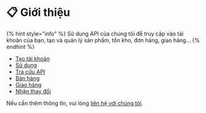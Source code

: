 # 📋 Giới thiệu

{% hint style="info" %}
Sử dụng API của chúng tôi để truy cập vào tài khoản của bạn, tạo và quản lý sản phẩm, tồn kho, đơn hàng, giao hàng...
{% endhint %}

* [Tạo tài khoản](https://api-eship-dev.sobanhang.com/doc/shop/setup-account.html)
* [Sử dụng](https://api-eship-dev.sobanhang.com/doc/shop/getting-started.html)
* [Tra cứu API](https://api.d.etop.vn/doc/ext/shop)
* [Bán hàng](https://api-eship-dev.sobanhang.com/doc/shop/pos.html)
* [Giao hàng](https://api-eship-dev.sobanhang.com/doc/shop/shipping.html)
* [Nhận thay đổi](https://api-eship-dev.sobanhang.com/doc/shop/changes.html)

Nếu cần thêm thông tin, vui lòng [liên hệ với chúng tôi](https://api-eship-dev.sobanhang.com/doc/contact-us.html).
